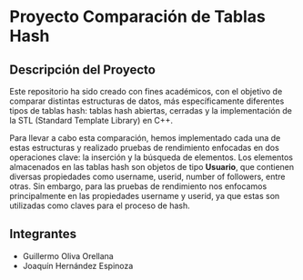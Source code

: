 # Proyecto Comparación de Tablas Hash
## Descripción del Proyecto
Este repositorio ha sido creado con fines académicos, con el objetivo de comparar distintas estructuras de datos, más específicamente diferentes tipos de tablas hash: tablas hash abiertas, cerradas y la implementación de la STL (Standard Template Library) en C++.

Para llevar a cabo esta comparación, hemos implementado cada una de estas estructuras y realizado pruebas de rendimiento enfocadas en dos operaciones clave: la inserción y la búsqueda de elementos. Los elementos almacenados en las tablas hash son objetos de tipo **Usuario**, que contienen diversas propiedades como username, userid, number of followers, entre otras. Sin embargo, para las pruebas de rendimiento nos enfocamos principalmente en las propiedades username y userid, ya que estas son utilizadas como claves para el proceso de hash.

## Integrantes
- Guillermo Oliva Orellana
- Joaquín Hernández Espinoza
